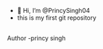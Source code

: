 - 👋 Hi, I’m @PrincySingh04
- this is my first git repository
<br>
Author -princy singh


<!---
PrincySingh04/PrincySingh04 is a ✨ special ✨ repository because its `README.md` (this file) appears on your GitHub profile.
You can click the Preview link to take a look at your changes.
--->
